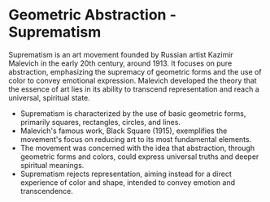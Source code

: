 # Geometric Abstraction - Suprematism
Suprematism is an art movement founded by Russian artist Kazimir Malevich in the early 20th century, around 1913. It focuses on pure abstraction, emphasizing the supremacy of geometric forms and the use of color to convey emotional expression. Malevich developed the theory that the essence of art lies in its ability to transcend representation and reach a universal, spiritual state.
- Suprematism is characterized by the use of basic geometric forms, primarily squares, rectangles, circles, and lines.
- Malevich's famous work, Black Square (1915), exemplifies the movement's focus on reducing art to its most fundamental elements.
- The movement was concerned with the idea that abstraction, through geometric forms and colors, could express universal truths and deeper spiritual meanings.
- Suprematism rejects representation, aiming instead for a direct experience of color and shape, intended to convey emotion and transcendence.